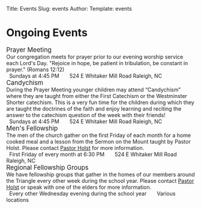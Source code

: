Title: Events
Slug: events
Author:
Template: events

# Ongoing Events

<div class="panel panel-info">
  <div class="panel-heading"><big>Prayer Meeting</big>
  </div>
  <div class="panel-body">
    Our congregation meets for prayer prior to our evening worship service each Lord's Day. "Rejoice in hope, be patient in tribulation, be constant in prayer." (Romans 12:12)
  </div>
  <div class="panel-footer">
    <i class="fa fa-calendar" aria-hidden="true"></i>&nbsp;
    Sundays at 4:45 PM
    &nbsp;&nbsp;&nbsp;
    <i class="fa fa-location-arrow" aria-hidden="true"></i>&nbsp;
    524 E Whitaker Mill Road Raleigh, NC</div>
</div>

<div class="panel panel-info">
  <div class="panel-heading"><big>Candychism</big>
  </div>
  <div class="panel-body">
    During the Prayer Meeting younger children may attend “Candychism” where they are taught from either the First Catechism or the Westminster Shorter catechism. This is a very fun time for the children during which they are taught the doctrines of the faith and enjoy learning and reciting the answer to the catechism question of the week with their friends!
  </div>
  <div class="panel-footer">
    <i class="fa fa-calendar" aria-hidden="true"></i>&nbsp;
    Sundays at 4:45 PM
    &nbsp;&nbsp;&nbsp;
    <i class="fa fa-location-arrow" aria-hidden="true"></i>&nbsp;
    524 E Whitaker Mill Road Raleigh, NC</div>
</div>

<div class="panel panel-info">
  <div class="panel-heading"><big>Men's Fellowship</big>
  </div>
  <div class="panel-body">
    The men of the church gather on the first Friday of each month for a home cooked meal and a lesson from the Sermon on the Mount taught by Pastor Holst. Please contact <a href="mailto:matt.holst@gmail.com">Pastor Holst</a> for more information.
  </div>
  <div class="panel-footer">
    <i class="fa fa-calendar" aria-hidden="true"></i>&nbsp;
    First Friday of every month at 6:30 PM
    &nbsp;&nbsp;&nbsp;
    <i class="fa fa-location-arrow" aria-hidden="true"></i>&nbsp;
    524 E Whitaker Mill Road Raleigh, NC</div>
</div>

<div class="panel panel-info">
  <div class="panel-heading"><big>Regional Fellowship Groups</big>
  </div>
  <div class="panel-body">
    We have fellowship groups that gather in the homes of our members around the Triangle every other week during the school year. Please contact <a href="mailto:matt.holst@gmail.com">Pastor Holst</a> or speak with one of the elders for more information.
  </div>
  <div class="panel-footer">
    <i class="fa fa-calendar" aria-hidden="true"></i>&nbsp;
    Every other Wednesday evening during the school year
    &nbsp;&nbsp;&nbsp;
    <i class="fa fa-location-arrow" aria-hidden="true"></i>&nbsp;
    Various locations</div>
</div>


